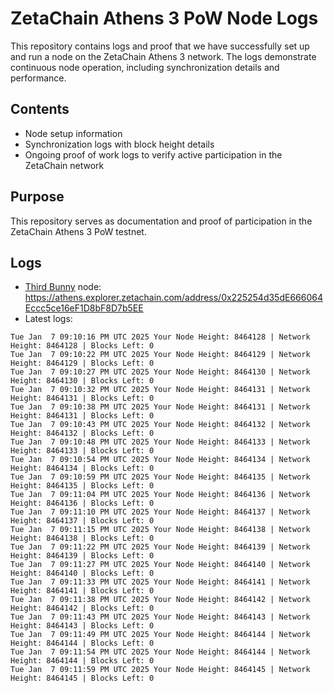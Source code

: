 # ZetaChain Athens 3 PoW Node Logs
This repository contains logs and proof that we have successfully set up and run a node on the ZetaChain Athens 3 network. The logs demonstrate continuous node operation, including synchronization details and performance.

## Contents
- Node setup information
- Synchronization logs with block height details
- Ongoing proof of work logs to verify active participation in the ZetaChain network

## Purpose
This repository serves as documentation and proof of participation in the ZetaChain Athens 3 PoW testnet.

## Logs

- [Third Bunny](https://thirdbunny.xyz/) node: https://athens.explorer.zetachain.com/address/0x225254d35dE666064Eccc5ce16eF1D8bF8D7b5EE
- Latest logs:
```
Tue Jan  7 09:10:16 PM UTC 2025 Your Node Height: 8464128 | Network Height: 8464128 | Blocks Left: 0
Tue Jan  7 09:10:22 PM UTC 2025 Your Node Height: 8464129 | Network Height: 8464129 | Blocks Left: 0
Tue Jan  7 09:10:27 PM UTC 2025 Your Node Height: 8464130 | Network Height: 8464130 | Blocks Left: 0
Tue Jan  7 09:10:32 PM UTC 2025 Your Node Height: 8464131 | Network Height: 8464131 | Blocks Left: 0
Tue Jan  7 09:10:38 PM UTC 2025 Your Node Height: 8464131 | Network Height: 8464131 | Blocks Left: 0
Tue Jan  7 09:10:43 PM UTC 2025 Your Node Height: 8464132 | Network Height: 8464132 | Blocks Left: 0
Tue Jan  7 09:10:48 PM UTC 2025 Your Node Height: 8464133 | Network Height: 8464133 | Blocks Left: 0
Tue Jan  7 09:10:54 PM UTC 2025 Your Node Height: 8464134 | Network Height: 8464134 | Blocks Left: 0
Tue Jan  7 09:10:59 PM UTC 2025 Your Node Height: 8464135 | Network Height: 8464135 | Blocks Left: 0
Tue Jan  7 09:11:04 PM UTC 2025 Your Node Height: 8464136 | Network Height: 8464136 | Blocks Left: 0
Tue Jan  7 09:11:10 PM UTC 2025 Your Node Height: 8464137 | Network Height: 8464137 | Blocks Left: 0
Tue Jan  7 09:11:15 PM UTC 2025 Your Node Height: 8464138 | Network Height: 8464138 | Blocks Left: 0
Tue Jan  7 09:11:22 PM UTC 2025 Your Node Height: 8464139 | Network Height: 8464139 | Blocks Left: 0
Tue Jan  7 09:11:27 PM UTC 2025 Your Node Height: 8464140 | Network Height: 8464140 | Blocks Left: 0
Tue Jan  7 09:11:33 PM UTC 2025 Your Node Height: 8464141 | Network Height: 8464141 | Blocks Left: 0
Tue Jan  7 09:11:38 PM UTC 2025 Your Node Height: 8464142 | Network Height: 8464142 | Blocks Left: 0
Tue Jan  7 09:11:43 PM UTC 2025 Your Node Height: 8464143 | Network Height: 8464143 | Blocks Left: 0
Tue Jan  7 09:11:49 PM UTC 2025 Your Node Height: 8464144 | Network Height: 8464144 | Blocks Left: 0
Tue Jan  7 09:11:54 PM UTC 2025 Your Node Height: 8464144 | Network Height: 8464144 | Blocks Left: 0
Tue Jan  7 09:11:59 PM UTC 2025 Your Node Height: 8464145 | Network Height: 8464145 | Blocks Left: 0
```
